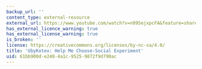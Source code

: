 ```yaml
---
backup_url: ''
content_type: external-resource
external_url: https://www.youtube.com/watch?v=n09SejxpcFA&feature=share&list=ULn09SejxpcFA
has_external_licence_warning: true
has_external_license_warning: true
is_broken: ''
license: https://creativecommons.org/licenses/by-nc-sa/4.0/
title: 'UbyKotex: Help Me Choose-Social Experiment'
uid: 61bb900d-e248-4a1c-9525-9872f9d790ac
---
```

